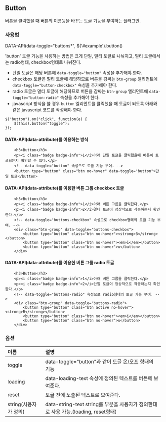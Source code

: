 <!--
layout: 'post'
section: 'Cornerstone Framework'
title: 'Button'
outline: '버튼을 클릭했을 때 버튼의 이름등을 바꾸는 토글 기능을 부여하는 플러그인. data-attribute를 이용하는 방식. data-attribute를 이용한 버튼 그룹 checkbox 토글. data-attribute를 이용한 버튼 그룹 radio 토글...'
date: '2012-11-16'
tagstr: 'widget'
order: '[4, 3, 2]'
thumbnail: '4.3.02.button.png'
-->

## Button
버튼을 클릭했을 때 버튼의 이름등을 바꾸는 토글 기능을 부여하는 플러그인.

### 사용법

DATA-API(data-toggle="buttons*", $('#example').button()

'button' 토글 기능을 사용하는 방법은 크게 단일, 멀티 토글로 나눠지고, 멀티 토글에서는 radio형태, checkbox형태로 나눠진다.

- 단일 토글은 해당 버튼에 `data-toggle="button"` 속성을 추가해야 한다.
- checkbox 토글은 멀티 토글에 해당하므로 버튼을 감싸는 `btn-group` 엘리먼트에 `data-toggle="button-checkbox"` 속성을 추가해야 한다.
- radio 토글은 멀티 토글에 해당하므로 버튼을 감싸는 `btn-group` 엘리먼트에 `data-toggle="button-radio"` 속성을 추가해야 한다.
- javascript 방식을 쓸 경우 `button` 엘리먼트를 클릭했을 때 토글이 되도록 아래와 같은 javascript 코드를 작성해야 한다.

```
$("button").on("click", function(e) {
    $(this).button("toggle");
});
```
#### DATA-API(data-attribute)를 이용하는 방식

``` cm,{ "iframe-height" : "200px" }
    <h3>Button</h3>
    <p><i class="badge badge-info">1</i>아래 단일 토글을 클릭했을때 버튼이 토글되는지 확인할 수 있다.</p>
	<!-- data-toggle="button" 속성으로 토글 기능 부여. -->
	<button type="button" class="btn no-hover" data-toggle="button">단일 토글</button>
```

#### DATA-API(data-attribute)를 이용한 버튼 그룹 checkbox 토글

``` cm,{ "iframe-height" : "200px" }
    <h3>Button</h3>
    <p><i class="badge badge-info">1</i>아래 버튼 그룹을 클릭한다.</p>
    <p><i class="badge badge-info">2</i>멀티 토글이 정상적으로 작동하는지 확인한다.</p>
    <!-- data-toggle="buttons-checkbox" 속성으로 checkbox형태의 토글 기능 부여. -->
	<div class="btn-group" data-toggle="buttons-checkbox">
		<button type="button" class="btn no-hover"><strong>B</strong></button>
		<button type="button" class="btn no-hover"><em>i</em></button>
		<button type="button" class="btn no-hover">u</button>
	</div>
```

#### DATA-API(data-attribute)를 이용한 버튼 그룹 radio 토글

``` cm,{ "iframe-height" : "200px" }
    <h3>Button</h3>
    <p><i class="badge badge-info">1</i>아래 버튼 그룹을 클릭한다.</p>
    <p><i class="badge badge-info">2</i>단일 토글이 정상적으로 작동하는지 확인한다.</p>
	<!-- data-toggle="buttons-radio" 속성으로 radio형태의 토글 기능 부여. -->
	<div class="btn-group" data-toggle="buttons-radio">
		<button type="button" class="btn active no-hover"><strong>B</strong></button>
		<button type="button" class="btn no-hover"><em>i</em></button>
		<button type="button" class="btn no-hover">u</button>
	</div>
```

### 옵션
이름 | 설명
:--|:--
toggle | data-toggle="button"과 같이 토글 온/오프 형태의 기능
loading | data-loading-text 속성에 정의된 텍스트를 버튼에 보여준다.
reset | 토글 전에 노출된 텍스트로 보여준다.
string(사용자가 정의) | data-string-text  string를 부분을 사용자가 정의한대로 사용 가능.(loading, reset형태)

<script type="text/javascript">
var $table = $("table");
$table.addClass("table table-bordered");
$table.find("thead tr > th:first-child").addClass("fixed_table");
$table.find("tbody tr > td:first-child").addClass("fixed_table");
</script>
